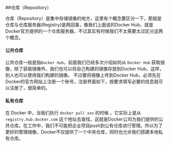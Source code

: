##仓库（Repository）

仓库（Repository）是集中存储镜像的地方，这里有个概念要区分一下，那就是仓库与仓库服务器(Registry)是两回事，像我们上面说的Docker Hub，就是Docker官方提供的一个仓库服务器，不过其实有时候我们不太需要太过区分这两个概念。

#### 公共仓库

公共仓库一般是指`Docker Hub`，前面我们已经多次介绍如何从 `Docker Hub` 获取镜像，除了获取镜像外，我们也可以将自己构建的镜像存放到Docker Hub，这样，别人也可以使用我们构建的镜像。
不过要将镜像上传到Docker Hub，必须先在Docker的官方网站上注册一个账号，注册界面如下，按要求填写必要的信息就可以注册了，很简单的。



#### 私有仓库

在 Docker 中，当我们执行 `docker pull xxx` 的时候 ，它实际上是从 `registry.hub.docker.com` 这个地址去查找，这就是Docker公司为我们提供的公共仓库。在工作中，我们不可能把企业项目push到公有仓库进行管理。所以为了更好的管理镜像，Docker不仅提供了一个中央仓库，同时也允许我们搭建本地私有仓库。

